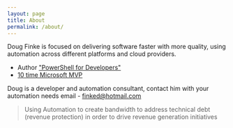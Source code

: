 ```yaml
---
layout: page
title: About
permalink: /about/
---
```


Doug Finke is focused on delivering software faster with more quality, using automation across different platforms and cloud providers.

- Author ["PowerShell for Developers"](https://www.amazon.com/Windows-PowerShell-Developers-Productivity-Application/dp/1449322700)
- [10 time Microsoft MVP](https://mvp.microsoft.com/en-us/PublicProfile/4025074?fullName=Doug%20Charles%20Finke)

Doug is a developer and automation consultant, contact him with your automation needs email - [finked@hotmail.com](finked@hotmail.com)

> Using Automation to create bandwidth to address technical debt (revenue protection) in order to drive revenue generation initiatives

